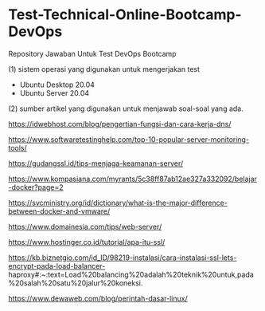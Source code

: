 # Test-Technical-Online-Bootcamp-DevOps
Repository Jawaban Untuk Test DevOps Bootcamp

(1) sistem operasi yang digunakan untuk mengerjakan test

  - Ubuntu Desktop 20.04
  - Ubuntu Server 20.04
  

(2) sumber artikel yang digunakan untuk menjawab soal-soal yang ada.

https://idwebhost.com/blog/pengertian-fungsi-dan-cara-kerja-dns/

https://www.softwaretestinghelp.com/top-10-popular-server-monitoring-tools/

https://gudangssl.id/tips-menjaga-keamanan-server/

https://www.kompasiana.com/myrants/5c38ff87ab12ae327a332092/belajar-docker?page=2

https://svcministry.org/id/dictionary/what-is-the-major-difference-between-docker-and-vmware/

https://www.domainesia.com/tips/web-server/

https://www.hostinger.co.id/tutorial/apa-itu-ssl/

https://kb.biznetgio.com/id_ID/98219-instalasi/cara-instalasi-ssl-lets-encrypt-pada-load-balancer-
haproxy#:~:text=Load%20balancing%20adalah%20teknik%20untuk,pada%20salah%20satu%20jalur%20koneksi.

https://www.dewaweb.com/blog/perintah-dasar-linux/
